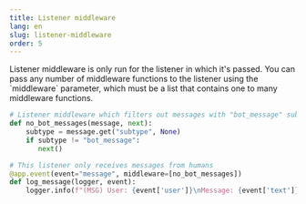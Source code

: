 ```yaml
---
title: Listener middleware
lang: en
slug: listener-middleware
order: 5
---
```


<div class="section-content">
Listener middleware is only run for the listener in which it's passed. You can pass any number of middleware functions to the listener using the `middleware` parameter, which must be a list that contains one to many middleware functions.
</div>

```python
# Listener middleware which filters out messages with "bot_message" subtype
def no_bot_messages(message, next):
    subtype = message.get("subtype", None)
    if subtype != "bot_message":
       next()

# This listener only receives messages from humans
@app.event(event="message", middleware=[no_bot_messages])
def log_message(logger, event):
    logger.info(f"(MSG) User: {event['user']}\nMessage: {event['text']}")
```

